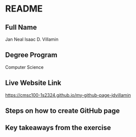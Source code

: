 # README

## Full Name
Jan Neal Isaac D. Villamin

## Degree Program
Computer Science

## Live Website Link
https://cmsc100-1s2324.github.io/my-github-page-jdvillamin

## Steps on how to create GitHub page

## Key takeaways from the exercise